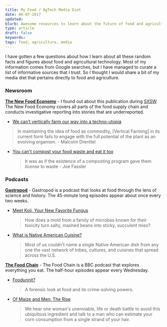 ```yaml
---
title: My Food / AgTech Media Diet
date: 06-07-2017
updated:
blurb: Awesome resources to learn about the future of food and agriculture
type: article
draft: false
keywords:
tags: food, agriculture, media
---
```


I have gotten a few questions about how I learn about all these random facts and figures about food and agricultural technology. Most of my information comes from Google searches, but I have managed to curate a list of informative sources that I trust. So I thought I would share a bit of my media diet that pertains directly to food and agriculture.

### Newsroom

__[The New Food Economy](http://newfoodeconomy.com/)__ - I found out about this publication during [SXSW](https://www.sxsw.com/). The New Food Economy covers all parts of the food supply chain and conducts investigative reporting into stories that are underreported.

-  [We can’t vertically farm our way into a techno-utopia](http://newfoodeconomy.com/why-vertical-farming-wont-grow-a-techno-utopia/)
  > In maintaining the idea of food as commodity, [Vertical Farming] in its current form fails to engage with the full potential of the plant as an evolving organism. - Malcolm Drenttel

- [You can’t compost your food waste and eat it too](http://newfoodeconomy.com/cant-compost-food-waste-eat/)
  > It was as if the existence of a composting program gave them _license_ to waste - Joe Fassler

### Podcasts

__[Gastropod](https://gastropod.com/)__ - Gastropod is a podcast that looks at food through the lens of science and history. The 45-minute long episodes appear about once every two weeks.
- [Meet Koji, Your New Favorite Fungus](https://gastropod.com/meet-koji-your-new-favorite-fungus/)
  > How does a mold from a family of microbes known for their toxicity turn salty, mashed beans into sticky, succulent miso?

- [What is Native American Cuisine?](https://gastropod.com/what-is-native-american-cuisine/)
  > Most of us couldn't name a single Native American dish from any one the vast network of tribes, cultures, and cuisines that spread across the U.S.

__[The Food Chain](http://www.bbc.co.uk/programmes/p028z2z0)__ - The Food Chain is a BBC podcast that explores everything you eat. The half-hour episodes appear every Wednesday.

- [Foodunnit?](http://www.bbc.co.uk/programmes/p051zl4h)
  > A forensic look at food and its crime-solving powers.

- [Of Maize and Men: The Rise](http://www.bbc.co.uk/programmes/p04n04m2)
  > We hear one woman's unenviable, life or death battle to avoid this ubiquitous ingredient and talk to a man who can estimate your corn consumption from a single strand of your hair.
